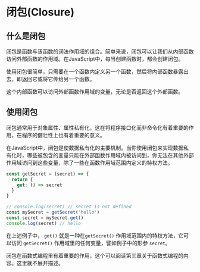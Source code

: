 # 闭包(Closure)

## 什么是闭包

闭包是函数与该函数的词法作用域的组合。简单来说，闭包可以让我们从内部函数访问外部函数的作用域。在JavaScript中，每当创建函数时，都会创建闭包。

使用闭包很简单，只需要在一个函数内定义另一个函数，然后将内部函数暴露出去，即返回它或将它传给另一个函数。

这个内部函数可以访问外部函数作用域的变量，无论是否返回这个外部函数。

## 使用闭包

闭包通常用于对象属性、属性私有化，这在将程序接口化而非命令化有着重要的作用，在程序的健壮性上也有着重要的意义。

在JavaScript中，闭包是使数据私有化的主要机制。当你使用闭包来实现数据私有化时，哪些被包含的变量只能在外部函数作用域内被访问到，你无法在其他外部作用域访问到这些变量，除了一些在函数作用域范围内定义的特权方法。

```js
const getSecret = (secret) => {
  return {
    get: () => secret
  }
}

// console.log(secret) // secret is not defined
const mySecret = getSecret('hello')
const secret = mySecret.get()
console.log(secret) // hello
```

在上述例子中， `get()` 就是一种在`getSecret()` 作用域范围内的特权方法，它可以访问 `getSecret()` 作用域里的任何变量，譬如例子中的形参 `secret`。

闭包在函数式编程里有着重要的作用，这个可以阅读第三章关于函数式编程的内容。这里就不展开描述。
